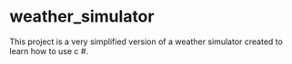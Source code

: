 # weather_simulator

This project is a very simplified version of a weather simulator created to learn how to use c #.
